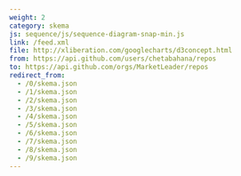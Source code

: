 ```yaml
---
weight: 2
category: skema
js: sequence/js/sequence-diagram-snap-min.js
link: /feed.xml
file: http://xliberation.com/googlecharts/d3concept.html
from: https://api.github.com/users/chetabahana/repos
to: https://api.github.com/orgs/MarketLeader/repos
redirect_from:
  - /0/skema.json
  - /1/skema.json
  - /2/skema.json
  - /3/skema.json
  - /4/skema.json
  - /5/skema.json
  - /6/skema.json
  - /7/skema.json
  - /8/skema.json
  - /9/skema.json
---
```


